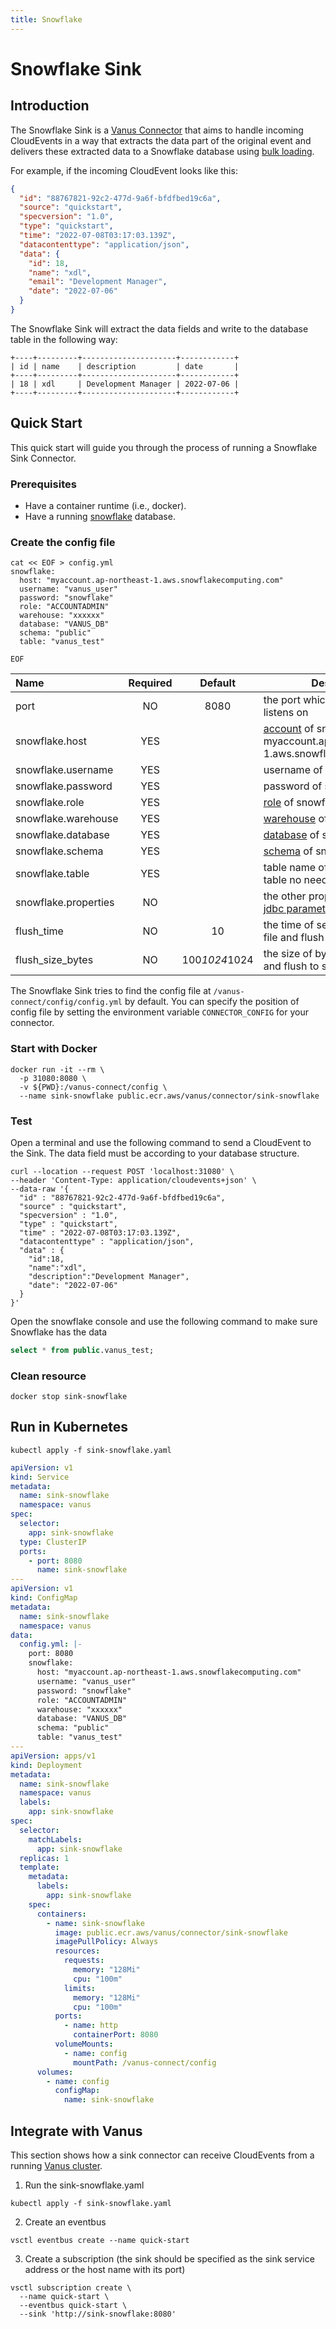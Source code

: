 ```yaml
---
title: Snowflake
---
```


# Snowflake Sink

## Introduction

The Snowflake Sink is a [Vanus Connector][vc] that aims to handle incoming CloudEvents in a way that extracts the data
part of the original event and delivers these extracted data to a Snowflake database using [bulk loading](loadfile).

For example, if the incoming CloudEvent looks like this:

```json
{
  "id": "88767821-92c2-477d-9a6f-bfdfbed19c6a",
  "source": "quickstart",
  "specversion": "1.0",
  "type": "quickstart",
  "time": "2022-07-08T03:17:03.139Z",
  "datacontenttype": "application/json",
  "data": {
    "id": 18,
    "name": "xdl",
    "email": "Development Manager",
    "date": "2022-07-06"
  }
}
```

The Snowflake Sink will extract the data fields and write to the database table in the following way:

```text
+----+---------+---------------------+------------+
| id | name    | description         | date       |
+----+---------+---------------------+------------+
| 18 | xdl     | Development Manager | 2022-07-06 |
+----+---------+---------------------+------------+
```

## Quick Start

This quick start will guide you through the process of running a Snowflake Sink Connector.

### Prerequisites

- Have a container runtime (i.e., docker).
- Have a running [snowflake][snowflake] database.

### Create the config file

```shell
cat << EOF > config.yml
snowflake:
  host: "myaccount.ap-northeast-1.aws.snowflakecomputing.com"
  username: "vanus_user" 
  password: "snowflake"
  role: "ACCOUNTADMIN"
  warehouse: "xxxxxx"
  database: "VANUS_DB"
  schema: "public"
  table: "vanus_test"

EOF
```

| Name                 | Required |    Default    | Description                                                                          |
|:---------------------|:--------:|:-------------:|--------------------------------------------------------------------------------------|
| port                 |    NO    |     8080      | the port which Snowflake Sink listens on                                             |
| snowflake.host       |   YES    |               | [account] of snowflake, example: myaccount.ap-northeast-1.aws.snowflakecomputing.com |
| snowflake.username   |   YES    |               | username of snowflake                                                                |
| snowflake.password   |   YES    |               | password of snowflake                                                                |
| snowflake.role       |   YES    |               | [role] of snowflake                                                                  |
| snowflake.warehouse  |   YES    |               | [warehouse] of snowflake                                                             |
| snowflake.database   |   YES    |               | [database] of snowflake                                                              |
| snowflake.schema     |   YES    |               | [schema](database) of snowflake                                                      |
| snowflake.table      |   YES    |               | table name of snowflake, the table no need exist                                     |
| snowflake.properties |    NO    |               | the other properties for jdbc [jdbc parameters](jdbc-parameter) of snowflake         |
| flush_time           |    NO    |      10       | the time of second for make a file and flush to snowflake                            |
| flush_size_bytes     |    NO    | 100*1024*1024 | the size of bytes for make a file and flush to snowflake                             |

The Snowflake Sink tries to find the config file at `/vanus-connect/config/config.yml` by default. You can specify the
position of config file by setting the environment variable `CONNECTOR_CONFIG` for your connector.

### Start with Docker

```shell
docker run -it --rm \
  -p 31080:8080 \
  -v ${PWD}:/vanus-connect/config \
  --name sink-snowflake public.ecr.aws/vanus/connector/sink-snowflake
```

### Test

Open a terminal and use the following command to send a CloudEvent to the Sink. The data field must be according to your
database structure.

```shell
curl --location --request POST 'localhost:31080' \
--header 'Content-Type: application/cloudevents+json' \
--data-raw '{
  "id" : "88767821-92c2-477d-9a6f-bfdfbed19c6a",
  "source" : "quickstart",
  "specversion" : "1.0",
  "type" : "quickstart",
  "time" : "2022-07-08T03:17:03.139Z",
  "datacontenttype" : "application/json",
  "data" : {
    "id":18,
    "name":"xdl",
    "description":"Development Manager",
    "date": "2022-07-06"
  }
}'
```

Open the snowflake console and use the following command to make sure Snowflake has the data

```sql
select * from public.vanus_test;
```

### Clean resource

```shell
docker stop sink-snowflake
```

## Run in Kubernetes

```shell
kubectl apply -f sink-snowflake.yaml
```

```yaml
apiVersion: v1
kind: Service
metadata:
  name: sink-snowflake
  namespace: vanus
spec:
  selector:
    app: sink-snowflake
  type: ClusterIP
  ports:
    - port: 8080
      name: sink-snowflake
---
apiVersion: v1
kind: ConfigMap
metadata:
  name: sink-snowflake
  namespace: vanus
data:
  config.yml: |-
    port: 8080
    snowflake:
      host: "myaccount.ap-northeast-1.aws.snowflakecomputing.com"
      username: "vanus_user"
      password: "snowflake"
      role: "ACCOUNTADMIN"
      warehouse: "xxxxxx"
      database: "VANUS_DB"
      schema: "public"
      table: "vanus_test"
---
apiVersion: apps/v1
kind: Deployment
metadata:
  name: sink-snowflake
  namespace: vanus
  labels:
    app: sink-snowflake
spec:
  selector:
    matchLabels:
      app: sink-snowflake
  replicas: 1
  template:
    metadata:
      labels:
        app: sink-snowflake
    spec:
      containers:
        - name: sink-snowflake
          image: public.ecr.aws/vanus/connector/sink-snowflake
          imagePullPolicy: Always
          resources:
            requests:
              memory: "128Mi"
              cpu: "100m"
            limits:
              memory: "128Mi"
              cpu: "100m"
          ports:
            - name: http
              containerPort: 8080
          volumeMounts:
            - name: config
              mountPath: /vanus-connect/config
      volumes:
        - name: config
          configMap:
            name: sink-snowflake
```

## Integrate with Vanus

This section shows how a sink connector can receive CloudEvents from a
running [Vanus cluster](https://github.com/linkall-labs/vanus).

1. Run the sink-snowflake.yaml

```shell
kubectl apply -f sink-snowflake.yaml
```

2. Create an eventbus

```shell
vsctl eventbus create --name quick-start
```

3. Create a subscription (the sink should be specified as the sink service address or the host name with its port)

```shell
vsctl subscription create \
  --name quick-start \
  --eventbus quick-start \
  --sink 'http://sink-snowflake:8080'
```

[vc]: https://www.vanus.dev/introduction/concepts#vanus-connect
[snowflake]: https://www.snowflake.com
[account]: https://docs.snowflake.com/en/user-guide/admin-account-identifier
[role]: https://docs.snowflake.com/en/user-guide/security-access-control-overview#roles
[warehouse]: https://docs.snowflake.com/en/user-guide/warehouses-overview#overview-of-warehouses
[database]: https://docs.snowflake.com/en/sql-reference/ddl-database
[loadfile]: https://docs.snowflake.com/en/user-guide/data-load-local-file-system
[jdbc-parameter]: https://docs.snowflake.com/en/user-guide/jdbc-parameters
